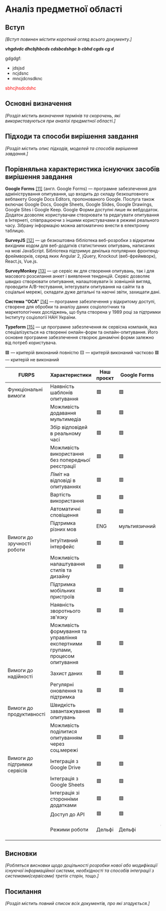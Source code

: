 # Аналіз предметної області

## Вступ

*[Вступ повинен містити короткий огляд всього документу.]*
 
 ***vhgdvdc dhcbjhbcds cdsbcdshgc b cbhd cgds cg d***

 gdgdgf:
 - jdsjsd
 - ncjdsnc
 - mncjdcnsdknc

<span style="color:red"> sbhcjhsdcdshc </span>

## Основні визначення

*[Розділ містить визначення термінів та скорочень, які використовуються при аналізі предметної області.]*

## Підходи та способи вирішення завдання

*[Розділ містить опис підходів, моделей та способів вирішення завдання.]*

## Порівняльна характеристика існуючих засобів вирішення завдання

**Google Forms** [[11]](https://github.com/AntonenkoTymofii/edu_db_labs_group1/blob/rabiichuk_daria/docs/requirements/state-of-the-art.md#%D0%BF%D0%BE%D1%81%D0%B8%D0%BB%D0%B0%D0%BD%D0%BD%D1%8F) (англ. Google Forms) — програмне забезпечення для адміністрування опитування, що входить до складу безкоштовного вебпакету Google Docs Editors, пропонованого Google. Послуга також включає Google Docs, Google Sheets, Google Slides, Google Drawings, Google Sites і Google Keep. Google Форми доступні лише як вебдодаток. Додаток дозволяє користувачам створювати та редагувати опитування в Інтернеті, співпрацюючи з іншими користувачами в режимі реального часу. Зібрану інформацію можна автоматично внести в електронну таблицю.

**SurveyJS** [[12]](https://github.com/AntonenkoTymofii/edu_db_labs_group1/blob/rabiichuk_daria/docs/requirements/state-of-the-art.md#%D0%BF%D0%BE%D1%81%D0%B8%D0%BB%D0%B0%D0%BD%D0%BD%D1%8F) — це безкоштовна бібліотека веб-розробки з відкритим вихідним кодом для веб-додатків статистичних опитувань, написаних на мові JavaScript. Бібліотека підтримує декілька популярних фронтенд-фреймворків, серед яких Angular 2, jQuery, Knockout (веб-фреймворк), React.js, Vue.js.

**SurveyMonkey** [[13]](https://github.com/AntonenkoTymofii/edu_db_labs_group1/blob/rabiichuk_daria/docs/requirements/state-of-the-art.md#%D0%BF%D0%BE%D1%81%D0%B8%D0%BB%D0%B0%D0%BD%D0%BD%D1%8F) — це сервіс як для створення опитувань, так і для масового розсилання анкет і виявлення тенденцій. Сервіс дозволяє швидко створювати опитування, налаштовувати їх зовнішній вигляд, проводити А/B-тестування, інтегрувати опитування на сайти та в соціальні мережі, складати дуже детальні та наочні звіти, захищати дані.

**Система “ОСА”** [[14]](https://github.com/AntonenkoTymofii/edu_db_labs_group1/blob/rabiichuk_daria/docs/requirements/state-of-the-art.md#%D0%BF%D0%BE%D1%81%D0%B8%D0%BB%D0%B0%D0%BD%D0%BD%D1%8F) — програмне забезпечення у відкритому доступі, створене для обробки та аналізу даних соціологічних та маркетологічних досліджень, що була створена у 1989 році за підтримки Інституту соціології НАН України.

**Typeform** [[15]](https://github.com/AntonenkoTymofii/edu_db_labs_group1/blob/rabiichuk_daria/docs/requirements/state-of-the-art.md#%D0%BF%D0%BE%D1%81%D0%B8%D0%BB%D0%B0%D0%BD%D0%BD%D1%8F) — це програмне забезпечення як сервісна компанія, яка спеціалізується на створенні онлайн-форм та онлайн-опитування. Його основне програмне забезпечення створює динамічні форми залежно від потреб користувача.

🟩 — критерій виконаний повністю
🟨 — критерій виконаний частково
🟥 — критерій не виконаний

| FURPS | Характеристики | Наш проєкт | Google Forms  | SurveyJS | SurveyMonkey | OCA | Typeform |
| ------------- | ------------- | ------------- | ------------- |------------- | ------------- | ------------- |------------- |
| Функціональні вимоги | Наявність шаблонів опитування | 🟩  | 🟩  | 🟥 | 🟨 | 🟥 |🟩|
| | Можливість додавання мультимедіа | 🟩 | 🟩  | 🟩 | 🟩 | 🟩 | 🟩 |
| | Збір відповідей в реальному часі | 🟩 | 🟩  | 🟩 | 🟩 | 🟩 | 🟩 |
| | Можливість використання без попередньої реєстрації  | 🟩 | 🟩 | 🟩 | 🟥 | 🟩 | 🟩 |
| | Ліміт на відповіді в опитуваннях  | 🟥 | 🟥  | 🟥 | 🟨  | 🟥 | 🟥 |
| | Вартість використання  | 🟩 | 🟩 | 🟨 | 🟨 | 🟨 | 🟨 |
| | Автоматичні сповіщення  | 🟩 | 🟩 | 🟥 | 🟩  | 🟩  | 🟩 |
| | Підтримка різних мов  | ENG | мультиязичний  | ENG | мультиязичний| UKR/ENG | мультиязичний|
| Вимоги до зручності роботи | Інтуїтивний інтерфейс  | 🟩 | 🟩 | 🟥 | 🟩 | 🟥  | 🟩 |
| | Можливість налаштування стилів та дизайну  | 🟩 | 🟩  | 🟩 | 🟩 | 🟩 | 🟩 |
| | Підтримка мобільних пристроїв | 🟩 | 🟩  | 🟩 | 🟩 | 🟩 | 🟩 |
| | Наявність зворотнього зв'язку  | 🟩 | 🟩  | 🟩 | 🟩 | 🟥 | 🟩 |
| | Можливість формування та управління експертними групами, процесом опитування  | 🟩 | 🟥 | 🟨 | 🟨 |  🟩 | 🟥 |
| Вимоги до надійності | Захист даних | 🟩 | 🟩  | 🟩 | 🟩 | 🟩 | 🟩 |
| | Регулярні оновлення та підтримка  | 🟩 | 🟩  | 🟩 | 🟩 | 🟩 | 🟩 |
| Вимоги до продуктивності | Швидкість завантажування опитувань | 🟩 | 🟩 | 🟨 | 🟩 | 🟩 | 🟩 |
| | Можливість поділитися опитуванням через соц.мережі | 🟩 | 🟩 | 🟥 | 🟩 | 🟥 | 🟩 |
| Вимоги до підтримки сервісів | Інтеграція з Google Drive  | 🟩 | 🟩  | 🟩 | 🟥 | 🟥 | 🟩 |
| | Інтеграція з Google Sheets | 🟩 | 🟩  | 🟩 | 🟩 | 🟥 | 🟩 |
| |Інтеграція зі сторонніми додатками | 🟩 | 🟩  | 🟩 | 🟩 | 🟩 | 🟩 |
| | Доступ до API | 🟩 | 🟩  | 🟩 | 🟩 | 🟥 | 🟩 |
| | Режими роботи | Дельфі | Дельфі | Дельфі, мозковий штурм | Дельфі | Дельфі | Дельфі | Дельфі |

## Висновки

*[Робляться висновки щодо доцільності розробки нової або модифікації існуючої інформаційної системи, необхідності та способів інтеграції з системами(сервісами) третіх сторін, тощо.]*

## Посилання

*[Розділ містить повний список всіх документів, про які згадується.]*
